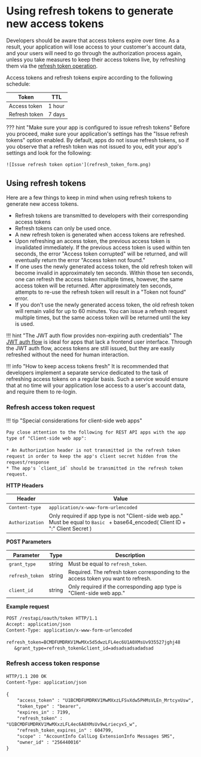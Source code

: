 # Using refresh tokens to generate new access tokens

Developers should be aware that access tokens expire over time. As a result, your application will lose access to your customer's account data, and your users will need to go through the authorization process again, unless you take measures to keep their access tokens live, by refreshing them via the [refresh token operation](https://developers.ringcentral.com/api-reference/Get-Token#section-refresh-token-flow).

Access tokens and refresh tokens expire according to the following schedule:

| Token | TTL |
|-|-|
| Access token | 1 hour |
| Refresh token | 7 days |

??? hint "Make sure your app is configured to issue refresh tokens"
    Before you proceed, make sure your application's settings has the "Issue refresh tokens" option enabled. By default, apps do not issue refresh tokens, so if you observe that a refresh token was not issued to you, edit your app's settings and look for the following:
    
    ![Issue refresh token option'](refresh_token_form.png)

## Using refresh tokens

Here are a few things to keep in mind when using refresh tokens to generate new access tokens.

* Refresh tokens are transmitted to developers with their corresponding access tokens
* Refresh tokens can only be used once. 
* A new refresh token is generated when access tokens are refreshed. 
* Upon refreshing an access token, the previous access token is invalidated immediately. If the previous access token is used within ten seconds, the error "Access token corrupted" will be returned, and will eventually return the error "Access token not found."
* If one uses the newly generated access token, the old refresh token will become invalid in approximately ten seconds. Within those ten seconds, one can refresh the access token multiple times, however, the same access token will be returned. After approximately ten seconds, attempts to re-use the refresh token will result in a "Token not found" error. 
* If you don't use the newly generated access token, the old refresh token will remain valid for up to 60 minutes. You can issue a refresh request multiple times, but the same access token will be returned until the key is used. 

!!! hint "The JWT auth flow provides non-expiring auth credentials"
    The [JWT auth flow](jwt-flow.md) is ideal for apps that lack a frontend user interface. Through the JWT auth flow, access tokens are still issued, but they are easily refreshed without the need for human interaction.

!!! info "How to keep access tokens fresh"
    It is recommended that developers implement a separate service dedicated to the task of refreshing access tokens on a regular basis. Such a service would ensure that at no time will your application lose access to a user's account data, and require them to re-login. 

### Refresh access token request

!!! tip "Special considerations for client-side web apps"

    Pay close attention to the following for REST API apps with the app type of "Client-side web app":
	
	* An Authorization header is not transmitted in the refresh token request in order to keep the app's client secret hidden from the request/response
	* The app's `client_id` should be transmitted in the refresh token request.

**HTTP Headers**

| Header           | Value                                                      |
| ---------------- | ---------------------------------------------------------- |
| `Content-type`   | `application/x-www-form-urlencoded`                        |
| `Authorization`  | Only required if app type is not "Client-side web app." Must be equal to `Basic ` + base64_encoded( Client ID + ":" Client Secret ) |

**POST Parameters**

| Parameter       | Type   | Description |
| --------------- | ------ | ----------- |
| `grant_type`    | string | Must be equal to `refresh_token`. |
| `refresh_token` | string | Required. The refresh token corresponding to the access token you want to refresh. |
| `client_id`     | string | Only required if the corresponding app type is "Client-side web app." |

**Example request**

```http
POST /restapi/oauth/token HTTP/1.1
Accept: application/json
Content-Type: application/x-www-form-urlencoded

refresh_token=BCMDFUMDRKV1MwMXx5d5dwzLFL4ec6U1A0XMsUv935527jghj48
   &grant_type=refresh_token&client_id=adsadsadsadadsad
```

### Refresh access token response

```http
HTTP/1.1 200 OK
Content-Type: application/json

{
    "access_token" : "U1BCMDFUMDRKV1MwMXxzLFSvXdw5PHMsVLEn_MrtcyxUsw",
    "token_type" : "bearer",
    "expires_in" : 7199,
    "refresh_token" : "U1BCMDFUMDRKV1MwMXxzLFL4ec6A0XMsUv9wLriecyxS_w",
    "refresh_token_expires_in" : 604799,
    "scope" : "AccountInfo CallLog ExtensionInfo Messages SMS",
    "owner_id" : "256440016"
}
```
